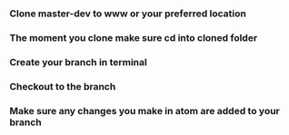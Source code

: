 ### Clone master-dev to www or your preferred location
### The moment you clone make sure cd into cloned folder
### Create your branch in terminal
### Checkout to the branch
### Make sure any changes you make in atom are added to your branch
